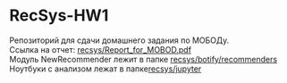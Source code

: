 # RecSys-HW1
Репозиторий для сдачи домашнего задания по МОБОДу.    
Ссылка на отчет: [recsys/Report_for_MOBOD.pdf](Report_for_MOBOD.pdf)  
Модуль NewRecommender лежит в папке [recsys/botify/recommenders](botify/recommenders)  
Ноутбуки с анализом лежат в папке[recsys/jupyter](jupyter)
